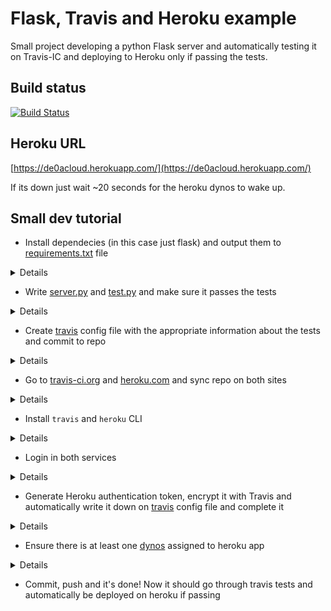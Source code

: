 # Flask, Travis and Heroku example

Small project developing a python Flask server and automatically testing it on Travis-IC and deploying to Heroku only if passing the tests.

## Build status

[![Build Status](https://travis-ci.org/gomezportillo/de0acloud.svg?branch=master)](https://travis-ci.org/gomezportillo/de0acloud)

## Heroku URL

[https://de0acloud.herokuapp.com/](https://de0acloud.herokuapp.com/)

If its down just wait ~20 seconds for the heroku dynos to wake up.

## Small dev tutorial

* Install dependecies (in this case just flask) and output them to [requirements.txt](requrements.txt) file
<details>

```bash
pip3 install flask
pip3 freeze | grep "Flask" > requirements.txt
```
</details>

* Write [server.py](server.py) and [test.py](test.py) and make sure it passes the tests
<details>

```bash
python3 test.py
```
</details>

* Create [travis](.travis.yml) config file with the appropriate information about the tests and commit to repo
<details>

```yaml
language: python
python:
  - '3.5'
install:
  - pip3 install -r requirements.txt
script:
  - python3 test.py
```
</details>

* Go to [travis-ci.org](hhttps://travis-ci.org/) and [heroku.com](https://heroku.com/) and sync repo on both sites
<details>

Now you can add the travis _build status_ lab to the readme
</details>

* Install `travis` and `heroku` CLI
<details>

```bash
apt-get install ruby && gem install travis
snap install --classic heroku
```
</details>

* Login in both services
<details>

```bash
heroku login
travis login
```
</details>

* Generate Heroku authentication token, encrypt it with Travis and automatically write it down on [travis](.travis.yml) config file and complete it
<details>

```bash
travis encrypt $(heroku auth:token) --add deploy.api_key
```
</details>

* Ensure there is at least one [dynos](https://www.heroku.com/dynos) assigned to heroku app
<details>

```bash
heroku ps:scale web=1 --app de0acloud
```
</details>

* Commit, push and it's done! Now it should go through travis tests and automatically be deployed on heroku if passing

